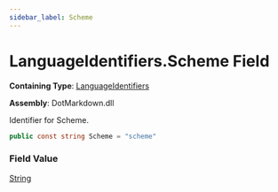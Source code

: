 ```yaml
---
sidebar_label: Scheme
---
```


# LanguageIdentifiers\.Scheme Field

**Containing Type**: [LanguageIdentifiers](../index.md)

**Assembly**: DotMarkdown\.dll

  
Identifier for Scheme\.

```csharp
public const string Scheme = "scheme"
```

### Field Value

[String](https://docs.microsoft.com/en-us/dotnet/api/system.string)

